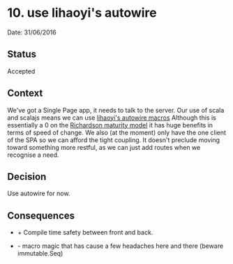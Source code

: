 # 10. use lihaoyi's autowire

Date: 31/06/2016

## Status

Accepted

## Context

We've got a Single Page app, it needs to talk to the server. Our use of scala and scalajs means we can use [lihaoyi's autowire
macros](https://github.com/lihaoyi/autowire)
Although this is essentially a 0 on the [Richardson maturity model](https://martinfowler.com/articles/richardsonMaturityModel.html)
it has huge benefits in terms of speed of change. We also (at the moment) only have the one client of the SPA so we can afford the tight coupling. 
It doesn't preclude moving toward something more restful, as we can just add routes when we recognise a need.

## Decision

Use autowire for now. 


## Consequences

+ \+ Compile time safety between front and back. 
- \- macro magic that has cause a few headaches here and there (beware immutable.Seq)
